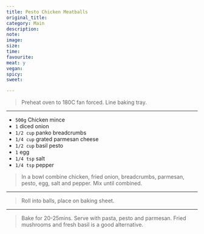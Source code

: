 ```yaml
---
title: Pesto Chicken Meatballs
original_title:
category: Main
description:
note:
image:
size:
time:
favourite:
meat: y
vegan:
spicy:
sweet:

---
```


>Preheat oven to 180C fan forced. Line baking tray.

---
* `500g` Chicken mince
* `1` diced onion
* `1/2 cup` panko breadcrumbs
* `1/4 cup` grated parmesan cheese
* `1/2 cup` basil pesto
* `1` egg
* `1/4 tsp` salt
* `1/4 tsp` pepper

>In a bowl combine chicken, fried onion, breadcrumbs, parmesan, pesto, egg, salt and pepper. Mix until combined.

---

>Roll into balls, place on baking sheet.

---

>Bake for 20-25mins. Serve with pasta, pesto and parmesan. Fried mushrooms and fresh basil is a good alternative.
